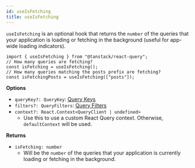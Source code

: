 ```yaml
---
id: useIsFetching
title: useIsFetching
---
```


`useIsFetching` is an optional hook that returns the `number` of the queries that your application is loading or fetching in the background (useful for app-wide loading indicators).

```tsx
import { useIsFetching } from "@tanstack/react-query";
// How many queries are fetching?
const isFetching = useIsFetching();
// How many queries matching the posts prefix are fetching?
const isFetchingPosts = useIsFetching(["posts"]);
```

**Options**

- `queryKey?: QueryKey`: [Query Keys](../guides%26concepts/query-keys.md)
- `filters?: QueryFilters`: [Query Filters](../guides%26concepts/filters.md#query-filters)
- `context?: React.Context<QueryClient | undefined>`
  - Use this to use a custom React Query context. Otherwise, `defaultContext` will be used.

**Returns**

- `isFetching: number`
  - Will be the `number` of the queries that your application is currently loading or fetching in the background.
